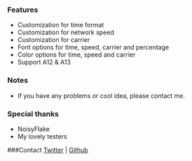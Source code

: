 ### Features
* Customization for time format  
* Customization for network speed
* Customization for carrier
* Font options for time, speed, carrier and percentage
* Color options for time, speed and carrier
* Support A12 & A13

### Notes
* If you have any problems or cool idea, please contact me. 

### Special thanks
* NoisyFlake
* My lovely testers

###Contact
[Twitter](https://twitter.com/aohuiliu) | 
[Github](https://github.com/janedut)
